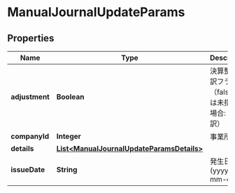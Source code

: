 

# ManualJournalUpdateParams


## Properties

| Name | Type | Description | Notes |
|------------ | ------------- | ------------- | -------------|
|**adjustment** | **Boolean** | 決算整理仕訳フラグ（falseまたは未指定の場合: 日常仕訳） |  [optional] |
|**companyId** | **Integer** | 事業所ID |  |
|**details** | [**List&lt;ManualJournalUpdateParamsDetails&gt;**](ManualJournalUpdateParamsDetails.md) |  |  |
|**issueDate** | **String** | 発生日 (yyyy-mm-dd) |  |



